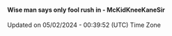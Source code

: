 #### Wise man says only fool rush in - McKidKneeKaneSir
Updated on 05/02/2024 - 00:39:52 (UTC) Time Zone
